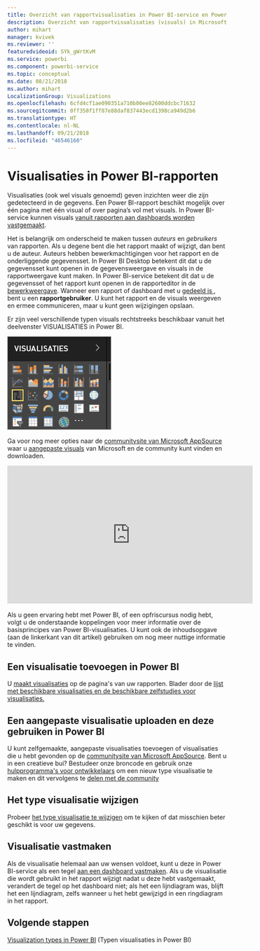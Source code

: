 ```yaml
---
title: Overzicht van rapportvisualisaties in Power BI-service en Power BI Desktop
description: Overzicht van rapportvisualisaties (visuals) in Microsoft Power BI.
author: mihart
manager: kvivek
ms.reviewer: ''
featuredvideoid: SYk_gWrtKvM
ms.service: powerbi
ms.component: powerbi-service
ms.topic: conceptual
ms.date: 08/21/2018
ms.author: mihart
LocalizationGroup: Visualizations
ms.openlocfilehash: 6cfd4cf1ae090351a710b00ee82600ddcbc71632
ms.sourcegitcommit: 0ff358f1ff87e88daf837443ecd1398ca949d2b6
ms.translationtype: HT
ms.contentlocale: nl-NL
ms.lasthandoff: 09/21/2018
ms.locfileid: "46546160"
---
```

# <a name="visualizations-in-power-bi-reports"></a>Visualisaties in Power BI-rapporten
Visualisaties (ook wel visuals genoemd) geven inzichten weer die zijn gedetecteerd in de gegevens. Een Power BI-rapport beschikt mogelijk over één pagina met één visual of over pagina’s vol met visuals. In Power BI-service kunnen visuals [vanuit rapporten aan dashboards worden vastgemaakt](../service-dashboard-pin-tile-from-report.md). 

Het is belangrijk om onderscheid te maken tussen *auteurs* en *gebruikers* van rapporten. Als u degene bent die het rapport maakt of wijzigt, dan bent u de auteur.  Auteurs hebben bewerkmachtigingen voor het rapport en de onderliggende gegevensset. In Power BI Desktop betekent dit dat u de gegevensset kunt openen in de gegevensweergave en visuals in de rapportweergave kunt maken. In Power BI-service betekent dit dat u de gegevensset of het rapport kunt openen in de rapporteditor in de [bewerkweergave](../consumer/end-user-reading-view.md). Wanneer een rapport of dashboard met u [gedeeld is ](../consumer/end-user-shared-with-me.md), bent u een **rapportgebruiker**. U kunt het rapport en de visuals weergeven en ermee communiceren, maar u kunt geen wijzigingen opslaan.

Er zijn veel verschillende typen visuals rechtstreeks beschikbaar vanuit het deelvenster VISUALISATIES in Power BI. 

![](media/power-bi-report-visualizations/power-bi-templates.png)

Ga voor nog meer opties naar de [ communitysite van Microsoft AppSource](https://appsource.microsoft.com) waar u [aangepaste visuals](https://appsource.microsoft.com/marketplace/apps?product=power-bi-visuals&page=1) van Microsoft en de community kunt vinden en downloaden.    

<iframe width="560" height="315" src="https://www.youtube.com/embed/SYk_gWrtKvM?list=PL1N57mwBHtN0JFoKSR0n-tBkUJHeMP2cP" frameborder="0" allowfullscreen></iframe>


  Als u geen ervaring hebt met Power BI, of een opfriscursus nodig hebt, volgt u de onderstaande koppelingen voor meer informatie over de basisprincipes van Power BI-visualisaties.  U kunt ook de inhoudsopgave (aan de linkerkant van dit artikel) gebruiken om nog meer nuttige informatie te vinden.

## <a name="add-a-visualization-in-power-bi"></a>Een visualisatie toevoegen in Power BI
U [maakt visualisaties](power-bi-report-add-visualizations-i.md) op de pagina's van uw rapporten. Blader door de [lijst met beschikbare visualisaties en de beschikbare zelfstudies voor visualisaties.](power-bi-visualization-types-for-reports-and-q-and-a.md) 

## <a name="upload-a-custom-visualization-and-use-it-in-power-bi"></a>Een aangepaste visualisatie uploaden en deze gebruiken in Power BI
U kunt zelfgemaakte, aangepaste visualisaties toevoegen of visualisaties die u hebt gevonden op de [communitysite van Microsoft AppSource](https://appsource.microsoft.com/marketplace/apps?product=power-bi-visuals). Bent u in een creatieve bui? Bestudeer onze broncode en gebruik onze [hulpprogramma's voor ontwikkelaars](../service-custom-visuals-getting-started-with-developer-tools.md) om een nieuw type visualisatie te maken en dit vervolgens te [delen met de community](../developer/office-store.md)

## <a name="change-the-visualization-type"></a>Het type visualisatie wijzigen
Probeer [het type visualisatie te wijzigen](power-bi-report-change-visualization-type.md) om te kijken of dat misschien beter geschikt is voor uw gegevens.

## <a name="pin-the-visualization"></a>Visualisatie vastmaken
Als de visualisatie helemaal aan uw wensen voldoet, kunt u deze in Power BI-service als een tegel [aan een dashboard vastmaken](../service-dashboard-pin-tile-from-report.md). Als u de visualisatie die wordt gebruikt in het rapport wijzigt nadat u deze hebt vastgemaakt, verandert de tegel op het dashboard niet; als het een lijndiagram was, blijft het een lijndiagram, zelfs wanneer u het hebt gewijzigd in een ringdiagram in het rapport.

## <a name="next-steps"></a>Volgende stappen
[Visualization types in Power BI](power-bi-visualization-types-for-reports-and-q-and-a.md) (Typen visualisaties in Power BI)